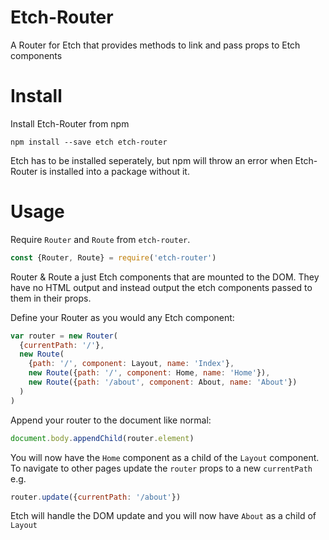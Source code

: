 # Etch-Router

A Router for Etch that provides methods to link and pass props to Etch components

# Install

Install Etch-Router from npm

```
npm install --save etch etch-router
```

Etch has to be installed seperately, but npm will throw an error when Etch-Router is installed into a package without it.

# Usage

Require `Router` and `Route` from `etch-router`.

```javascript
const {Router, Route} = require('etch-router')
```

Router & Route a just Etch components that are mounted to the DOM. They have no HTML output and instead output the etch components passed to them in their props.

Define your Router as you would any Etch component:

```javascript
var router = new Router(
  {currentPath: '/'},
  new Route(
    {path: '/', component: Layout, name: 'Index'},
    new Route({path: '/', component: Home, name: 'Home'}),
    new Route({path: '/about', component: About, name: 'About'})
  )
)
```

Append your router to the document like normal:

```javascript
document.body.appendChild(router.element)
```

You will now have the `Home` component as a child of the `Layout` component. To navigate to other pages update the `router` props to a new `currentPath` e.g.

```javascript
router.update({currentPath: '/about'})
```

Etch will handle the DOM update and you will now have `About` as a child of `Layout`
